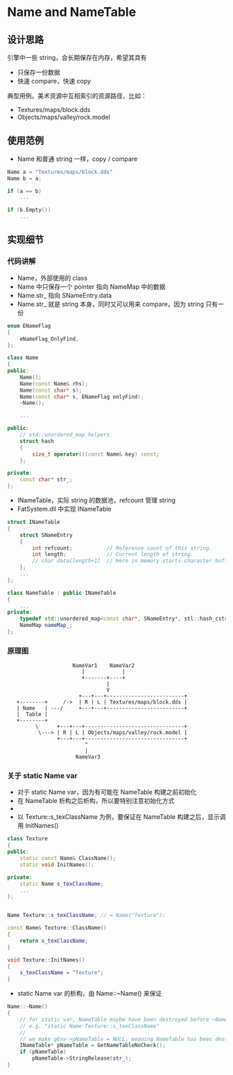 # Name and NameTable

## 设计思路

引擎中一些 string，会长期保存在内存，希望其具有

 * 只保存一份数据
 * 快速 compare，快速 copy

典型用例。美术资源中互相索引的资源路径，比如：

 * Textures/maps/block.dds
 * Objects/maps/valley/rock.model


## 使用范例

 * Name 和普通 string 一样，copy / compare

```C++
Name a = "Textures/maps/block.dds"
Name b = a;

if (a == b)
    ...

if (b.Empty())
    ...
```


## 实现细节

### 代码讲解

 * Name，外部使用的 class
 * Name 中只保存一个 pointer 指向 NameMap 中的数据
 * Name.str_ 指向 SNameEntry.data
 * Name.str_ 就是 string 本身，同时又可以用来 compare，因为 string 只有一份

```C++
enum ENameFlag
{
    eNameFlag_OnlyFind,
};

class Name
{
public:
    Name();
    Name(const Name& rhs);
    Name(const char* s);
    Name(const char* s, ENameFlag onlyFind);
    ~Name();

    ...

public:
    // std::unordered_map helpers
    struct hash
    {
        size_t operator()(const Name& key) const;
    };

private:
    const char* str_;
};
```

 * INameTable，实际 string 的数据池，refcount 管理 string
 * FatSystem.dll 中实现 INameTable

```C++
struct INameTable
{
    struct SNameEntry
    {
        int refcount;           // Reference count of this string.
        int length;             // Current length of string.
        // char data[length+1]  // Here in memory starts character buffer of size length+1.
    };
    ...
};

class NameTable : public INameTable
{
    ...
private:
    typedef std::unordered_map<const char*, SNameEntry*, stl::hash_cstring<const char*>, stl::equal_stricmp<const char*>> NameMap;
    NameMap nameMap_;
};
```

### 原理图

```
                     NameVar1    NameVar2
                        |            |
                        +-------+----+
                                |
                                V
                       +---+---+-------------------------+
   +--------+     /->  | R | L | Textures/maps/block.dds |
   | Name   | ---/     +---+---+-------------------------+
   |  Table |                
   +--------+
         \      +---+---+--------------------------------+
          \---> | R | L | Objects/maps/valley/rock.model |
                +---+---+--------------------------------+
                         ^
                         |
                      NameVar3
```

### 关于 static Name var

 * 对于 static Name var，因为有可能在 NameTable 构建之前初始化
 * 在 NameTable 析构之后析构，所以要特别注意初始化方式
 * 
 * 以 Texture::s_texClassName 为例，要保证在 NameTable 构建之后，显示调用 InitNames()

```C++
class Texture
{
public:
    static const Name& ClassName();
    static void InitNames();

private:
    static Name s_texClassName;
    ...
};


Name Texture::s_texClassName; // = Name("Texture");

const Name& Texture::ClassName()
{
    return s_texClassName;
}

void Texture::InitNames()
{
    s_texClassName = "Texture";
}
```

 * static Name var 的析构，由 Name::~Name() 来保证

```C++
Name::~Name()
{
    // for static var, NameTable maybe have been destroyed before ~Name()
    // e.g. "static Name Texture::s_texClassName"
    //
    // we make gEnv->pNameTable = NULL, meaning NameTable has been destroyed.
    INameTable* pNameTable = GetNameTableNoCheck();
    if (pNameTable)
        pNameTable->StringRelease(str_);
}
```
